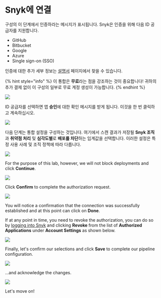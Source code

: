 # Snyk에 연결

구성의 이 단계에서 인증하라는 메시지가 표시됩니다. Snyk은 인증을 위해 다음 ID 공급자를 지원합니다.

* GitHub
* Bitbucket
* Google
* Azure
* Single sign-on (SSO)

인증에 대한 추가 세부 정보는 [설명서](../../../features/user-and-group-management/authentication/) 페이지에서 찾을 수 있습니다.

{% hint style="info" %}
이 통합은 **무료**라는 점을 강조하는 것이 중요합니다! 귀하의 추가 결제 없이 이 구성의 일부로 무료 계정 생성이 가능합니다.
{% endhint %}

![](https://partner-workshop-assets.s3.us-east-2.amazonaws.com/snyk-codepipeline-07.png)

ID 공급자를 선택하면 앱 **승인**에 대한 확인 메시지를 받게 됩니다. 이것을 한 번 클릭하고 계속하십시오.

![](https://partner-workshop-assets.s3.us-east-2.amazonaws.com/snyk-codepipeline-08.png)

다음 단계는 통합 설정을 구성하는 것입니다. 여기에서 스캔 결과가 저장될 **Snyk 조직**과 **취약점 처리** 및 **심각도별**로 **배포를 차단**하는 임계값을 선택합니다. 이러한 설정은 특정 사용 사례 및 조직 정책에 따라 다릅니다.

![](https://partner-workshop-assets.s3.us-east-2.amazonaws.com/snyk-codepipeline-09.png)

For the purpose of this lab, however, we will not block deployments and click **Continue**.

![](https://partner-workshop-assets.s3.us-east-2.amazonaws.com/snyk-codepipeline-10.png)

Click **Confirm** to complete the authorization request.

![](https://partner-workshop-assets.s3.us-east-2.amazonaws.com/snyk-codepipeline-11.png)

You will notice a confirmation that the connection was successfully established and at this point can click on **Done**.

If at any point in time, you need to revoke the authorization, you can do so by [logging into Snyk](https://app.snyk.io/) and clicking **Revoke** from the list of **Authorized Applications** under **Account Settings** as shown below.

![](https://partner-workshop-assets.s3.us-east-2.amazonaws.com/snyk-codepipeline-12.png)

Finally, let's confirm our selections and click **Save** to complete our pipeline configuration.

![](https://partner-workshop-assets.s3.us-east-2.amazonaws.com/snyk-codepipeline-13.png)

...and acknowledge the changes.

![](https://partner-workshop-assets.s3.us-east-2.amazonaws.com/snyk-codepipeline-14.png)

Let's move on!
